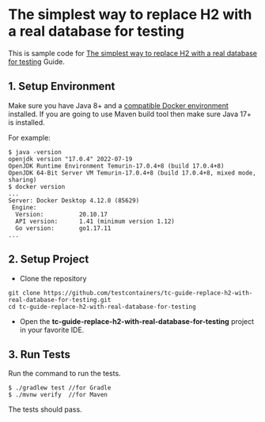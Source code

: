 # The simplest way to replace H2 with a real database for testing

This is sample code for [The simplest way to replace H2 with a real database for testing](https://testcontainers.com/guides/replace-h2-with-real-database-for-testing) Guide.

## 1. Setup Environment
Make sure you have Java 8+ and a [compatible Docker environment](https://www.testcontainers.org/supported_docker_environment/) installed.
If you are going to use Maven build tool then make sure Java 17+ is installed.

For example:

```shell
$ java -version
openjdk version "17.0.4" 2022-07-19
OpenJDK Runtime Environment Temurin-17.0.4+8 (build 17.0.4+8)
OpenJDK 64-Bit Server VM Temurin-17.0.4+8 (build 17.0.4+8, mixed mode, sharing)
$ docker version
...
Server: Docker Desktop 4.12.0 (85629)
 Engine:
  Version:          20.10.17
  API version:      1.41 (minimum version 1.12)
  Go version:       go1.17.11
...
```

## 2. Setup Project

* Clone the repository

```shell
git clone https://github.com/testcontainers/tc-guide-replace-h2-with-real-database-for-testing.git
cd tc-guide-replace-h2-with-real-database-for-testing
```

* Open the **tc-guide-replace-h2-with-real-database-for-testing** project in your favorite IDE.

## 3. Run Tests

Run the command to run the tests.

```shell
$ ./gradlew test //for Gradle
$ ./mvnw verify  //for Maven
```

The tests should pass.
